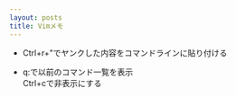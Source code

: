 ```yaml
---
layout: posts
title: Vimメモ
---
```


* Ctrl+r+"でヤンクした内容をコマンドラインに貼り付ける  

* q:で以前のコマンド一覧を表示  
Ctrl+cで非表示にする

